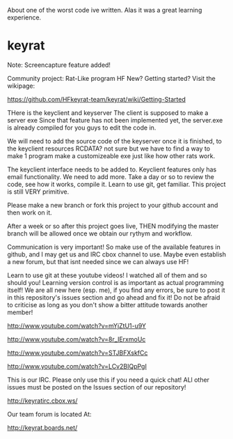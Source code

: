About one of the worst code ive written.
Alas it was a great learning experience.

keyrat
======

Note: Screencapture feature added!

Community project: Rat-Like program HF
New? Getting started?
Visit the wikipage: 

https://github.com/HFkeyrat-team/keyrat/wiki/Getting-Started

THere is the keyclient and keyserver
The client is supposed to make a server exe
Since that feature has not been implemented yet, the server.exe is already compiled for you guys to edit the code in. 

We will need to add the source code of the keyserver once it is finished, to the keyclient resources RCDATA? not sure but we have to find a way to make 1 program make a customizeable exe just like how other rats work.

The keyclient interface needs to be added to.
Keyclient features only has email functionality. We need to add more.
Take a day or so to review the code, see how it works, compile it. Learn to use git, get familiar. This project is still VERY primitive. 

Please make a new branch or fork this project to your github account and then work on it.

After a week or so after this project goes live, THEN modifying the master branch will be allowed once we obtain our rythym and workflow.

Communication is very important! So make use of the available features in github, and I may get us and IRC cbox channel to use. Maybe even establish a new forum, but that isnt needed since we can always use HF!


Learn to use git at these youtube videos! I watched all of them and so should you! Learning version control is as important as actual programming itself!
We are all new here (esp. me), if you find any errors, be sure to post it in this repository's issues section and go ahead and fix it!
Do not be afraid to criticise as long as you don't show a bitter attitude towards another member! 



http://www.youtube.com/watch?v=mYjZtU1-u9Y

http://www.youtube.com/watch?v=8r_IErxmoUc

http://www.youtube.com/watch?v=STJBFXskfCc

http://www.youtube.com/watch?v=LCv2BIQpPgI


This is our IRC. Please only use this if you need a quick chat! ALl other issues must be posted on the Issues section of our repository!

http://keyratirc.cbox.ws/

Our team forum is located At:

http://keyrat.boards.net/
